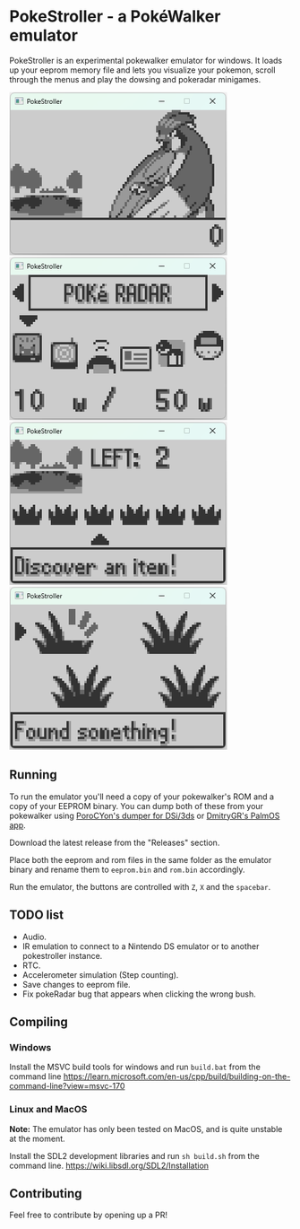 # PokeStroller - a PokéWalker emulator
PokeStroller is an experimental pokewalker emulator for windows. It loads up your eeprom memory file and lets you visualize your pokemon, scroll through the menus and play the dowsing and pokeradar minigames.

![home](https://github.com/jpcerrone/pokestroller/blob/master/img/home.gif)
![menu](https://github.com/jpcerrone/pokestroller/blob/master/img/menu.gif)
![dowsing](https://github.com/jpcerrone/pokestroller/blob/master/img/dowsing.gif)
![battle](https://github.com/jpcerrone/pokestroller/blob/master/img/battle.gif)

## Running
To run the emulator you'll need a copy of your pokewalker's ROM and a copy of your EEPROM binary. You can dump both of these from your pokewalker using [PoroCYon's dumper for DSi/3ds](https://git.titandemo.org/PoroCYon/pokewalker-rom-dumper) or [DmitryGR's PalmOS app](https://dmitry.gr/?r=05.Projects&proj=28.%20pokewalker#_TOC_377b8050cfd1e60865685a4ca39bc4c0).

Download the latest release from the "Releases" section. 

Place both the eeprom and rom files in the same folder as the emulator binary and rename them to `eeprom.bin` and `rom.bin` accordingly.

Run the emulator, the buttons are controlled with `Z`, `X` and the `spacebar`.

## TODO list
- Audio.
- IR emulation to connect to a Nintendo DS emulator or to another pokestroller instance.
- RTC.
- Accelerometer simulation (Step counting).
- Save changes to eeprom file.
- Fix pokeRadar bug that appears when clicking the wrong bush.

## Compiling
### Windows
Install the MSVC build tools for windows and run `build.bat` from the command line
https://learn.microsoft.com/en-us/cpp/build/building-on-the-command-line?view=msvc-170

### Linux and MacOS
**Note:** The emulator has only been tested on MacOS, and is quite unstable at the moment.

Install the SDL2 development libraries and run `sh build.sh` from the command line.
https://wiki.libsdl.org/SDL2/Installation

## Contributing
Feel free to contribute by opening up a PR!

